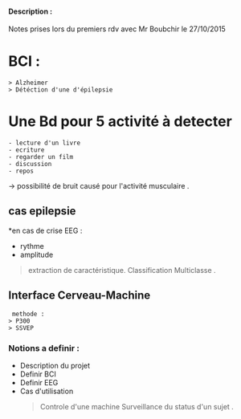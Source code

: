 #### Description :
Notes prises lors du premiers rdv avec Mr Boubchir le 27/10/2015

BCI :
======
    > Alzheimer
    > Détéction d'une d'épilepsie  

Une Bd pour 5 activité à detecter
========================
    - lecture d'un livre
    - ecriture
    - regarder un film
    - discussion
    - repos

-> possibilité de bruit causé pour l'activité musculaire .

## cas epilepsie

*en cas de crise EEG :
 + rythme
 + amplitude
> extraction de caractéristique.
> Classification Multiclasse .

## Interface Cerveau-Machine

     methode :
    > P300
    > SSVEP


### Notions a definir :
+ Description du projet
+ Definir BCI
+ Definir EEG
+ Cas d'utilisation
    > Controle d'une machine
    > Surveillance du status d'un sujet .


